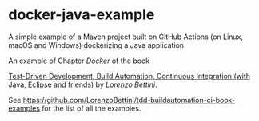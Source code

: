 # docker-java-example
A simple example of a Maven project built on GitHub Actions (on Linux, macOS and Windows) dockerizing a Java application

An example of Chapter _Docker_ of the book

[Test-Driven Development, Build Automation, Continuous Integration (with Java, Eclipse and friends)](https://leanpub.com/tdd-buildautomation-ci)
by _Lorenzo Bettini_.

See https://github.com/LorenzoBettini/tdd-buildautomation-ci-book-examples for the list of all the examples.

